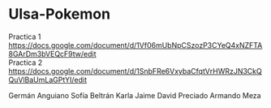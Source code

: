 # Ulsa-Pokemon
Practica 1
https://docs.google.com/document/d/1Vf06mUbNpCSzozP3CYeQ4xNZFTA8GArDm3bVEQcF9tw/edit </br>
Practica 2
https://docs.google.com/document/d/1SnbFRe6VxybaCfqtVrHWRzJN3CkQQuVlBaUmLaGPtYI/edit

Germán Anguiano
Sofía Beltrán
Karla Jaime
David Preciado
Armando Meza
